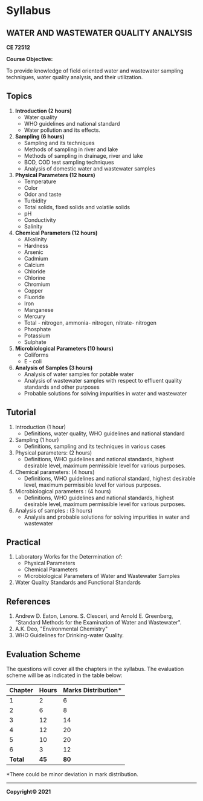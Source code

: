 # Syllabus

## WATER AND WASTEWATER QUALITY ANALYSIS
**CE 72512**

**Course Objective:** 

To provide knowledge of field oriented water and wastewater sampling techniques, water quality analysis, and their utilization.

## Topics

1. **Introduction (2 hours)**
    - Water quality
    - WHO guidelines and national standard
    - Water pollution and its effects.
2. **Sampling (6 hours)**
    - Sampling and its techniques
    - Methods of sampling in river and lake
    - Methods of sampling in drainage, river and lake
    - BOD, COD test sampling techniques
    - Analysis of domestic water and wastewater samples
3. **Physical Parameters (12 hours)**
    - Temperature
    - Color
    - Odor and taste
    - Turbidity
    - Total solids, fixed solids and volatile solids
    - pH
    - Conductivity
    - Salinity
4. **Chemical Parameters (12 hours)**
    - Alkalinity
    - Hardness
    - Arsenic
    - Cadmium
    - Calcium
    - Chloride
    - Chlorine
    - Chromium
    - Copper
    - Fluoride
    - Iron
    - Manganese
    - Mercury
    - Total - nitrogen, ammonia- nitrogen, nitrate- nitrogen
    - Phosphate
    - Potassium
    - Sulphate
5. **Microbiological Parameters (10 hours)**
    - Coliforms
    - E - coli
6. **Analysis of Samples (3 hours)**
    - Analysis of water samples for potable water
    - Analysis of wastewater samples with respect to effluent quality standards and other purposes
    - Probable solutions for solving impurities in water and wastewater

## Tutorial

1. Introduction (1 hour)
    - Definitions, water quality, WHO guidelines and national standard
2. Sampling (1 hour)
    - Definitions, sampling and its techniques in various cases
3. Physical parameters: (2 hours)
    - Definitions, WHO guidelines and national standards, highest desirable level, maximum permissible level for various purposes.
4. Chemical parameters: (4 hours)
    - Definitions, WHO guidelines and national standard, highest desirable level, maximum permissible level for various purposes.
5. Microbiological parameters : (4 hours)
    - Definitions, WHO guidelines and national standards, highest desirable level, maximum permissible level for various purposes.
6. Analysis of samples : (3 hours)
    - Analysis and probable solutions for solving impurities in water and wastewater

## Practical

1. Laboratory Works for the Determination of:
    - Physical Parameters
    - Chemical Parameters
    - Microbiological Parameters of Water and Wastewater Samples
2. Water Quality Standards and Functional Standards

## References

1. Andrew D. Eaton, Lenore. S. Clesceri, and Arnold E. Greenberg, "Standard Methods for the Examination of Water and Wastewater".
2. A.K. Deo, "Environmental Chemistry"
3. WHO Guidelines for Drinking-water Quality.

## Evaluation Scheme

The questions will cover all the chapters in the syllabus. The evaluation scheme will be as indicated in the table below:

| Chapter | Hours | Marks Distribution* |
|---|---|---|
| 1 | 2 | 6 |
| 2 | 6 | 8 |
| 3 | 12 | 14 |
| 4 | 12 | 20 |
| 5 | 10 | 20 |
| 6 | 3 | 12 |
| **Total** | **45** | **80** |

*There could be minor deviation in mark distribution.

***

**Copyright&copy; 2021** 
